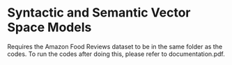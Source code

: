 # Syntactic and Semantic Vector Space Models
Requires the Amazon Food Reviews dataset to be in the same folder as the codes. To run the codes after doing this, please refer to documentation.pdf.
